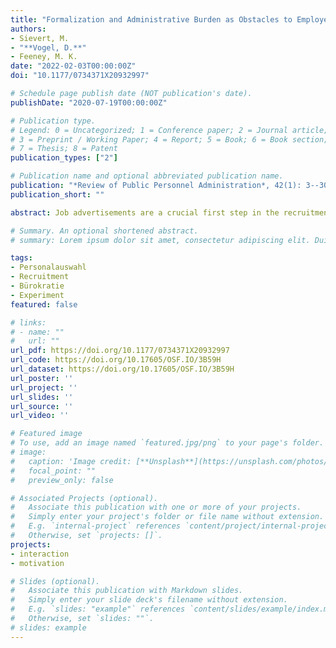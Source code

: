 ```yaml
---
title: "Formalization and Administrative Burden as Obstacles to Employee Recruitment: Consequences for the Public Sector"
authors:
- Sievert, M.
- "**Vogel, D.**"
- Feeney, M. K.
date: "2022-02-03T00:00:00Z"
doi: "10.1177/0734371X20932997"

# Schedule page publish date (NOT publication's date).
publishDate: "2020-07-19T00:00:00Z"

# Publication type.
# Legend: 0 = Uncategorized; 1 = Conference paper; 2 = Journal article;
# 3 = Preprint / Working Paper; 4 = Report; 5 = Book; 6 = Book section;
# 7 = Thesis; 8 = Patent
publication_types: ["2"]

# Publication name and optional abbreviated publication name.
publication: "*Review of Public Personnel Administration*, 42(1): 3--30"
publication_short: ""

abstract: Job advertisements are a crucial first step in the recruitment process. Public sector organizations overwhelmingly rely on passive recruitment tactics such as written notices, listing formal rules and legal processes, and excessive application procedures. Little is known about the signals these formal rules and procedures send to potential applicants. This research uses a survey experiment to examine the effects of formalization and administrative burden in public sector job advertisements on individuals’ intention to apply for a job and the moderating role of public service motivation, person–organization fit, and person–job fit. The results indicate that formalization leads to lower application intentions. Administrative burdens such as compliance costs do not have a significant effect. These findings emphasize the negative signal of formalization in public sector job advertisements, which has the effect of making these jobs less desirable to potential applicants.

# Summary. An optional shortened abstract.
# summary: Lorem ipsum dolor sit amet, consectetur adipiscing elit. Duis posuere tellus ac convallis placerat. Proin tincidunt magna sed ex sollicitudin condimentum.

tags:
- Personalauswahl
- Recruitment
- Bürokratie
- Experiment
featured: false

# links:
# - name: ""
#   url: ""
url_pdf: https://doi.org/10.1177/0734371X20932997
url_code: https://doi.org/10.17605/OSF.IO/3B59H
url_dataset: https://doi.org/10.17605/OSF.IO/3B59H
url_poster: ''
url_project: ''
url_slides: ''
url_source: ''
url_video: ''

# Featured image
# To use, add an image named `featured.jpg/png` to your page's folder. 
# image:
#   caption: 'Image credit: [**Unsplash**](https://unsplash.com/photos/jdD8gXaTZsc)'
#   focal_point: ""
#   preview_only: false

# Associated Projects (optional).
#   Associate this publication with one or more of your projects.
#   Simply enter your project's folder or file name without extension.
#   E.g. `internal-project` references `content/project/internal-project/index.md`.
#   Otherwise, set `projects: []`.
projects:
- interaction
- motivation

# Slides (optional).
#   Associate this publication with Markdown slides.
#   Simply enter your slide deck's filename without extension.
#   E.g. `slides: "example"` references `content/slides/example/index.md`.
#   Otherwise, set `slides: ""`.
# slides: example
---
```


